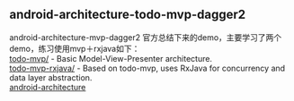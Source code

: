 ## android-architecture-todo-mvp-dagger2
android-architecture-mvp-dagger2 官方总结下来的demo，主要学习了两个demo，练习使用mvp＋rxjava如下：<br/>
[todo-mvp/](https://github.com/googlesamples/android-architecture/tree/todo-mvp/) - Basic Model-View-Presenter architecture.<br/>
[todo-mvp-rxjava/](https://github.com/googlesamples/android-architecture/tree/todo-mvp-rxjava/) - Based on todo-mvp, uses RxJava for concurrency and data layer abstraction.<br/>
[android-architecture](https://github.com/googlesamples/android-architecture)<br/>
